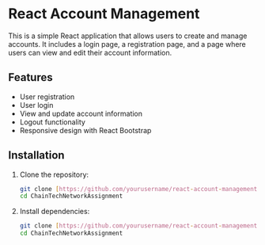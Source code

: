 # React Account Management

This is a simple React application that allows users to create and manage accounts. It includes a login page, a registration page, and a page where users can view and edit their account information.

## Features

- User registration
- User login
- View and update account information
- Logout functionality
- Responsive design with React Bootstrap

## Installation

1. Clone the repository:
   ```bash
   git clone [https://github.com/yourusername/react-account-management.git](https://github.com/avisekraj/ChainTechNetworkAssignment.git)
   cd ChainTechNetworkAssignment


2. Install dependencies:
   ```bash
   git clone [https://github.com/yourusername/react-account-management.git](https://github.com/avisekraj/ChainTechNetworkAssignment.git)
   cd ChainTechNetworkAssignment
